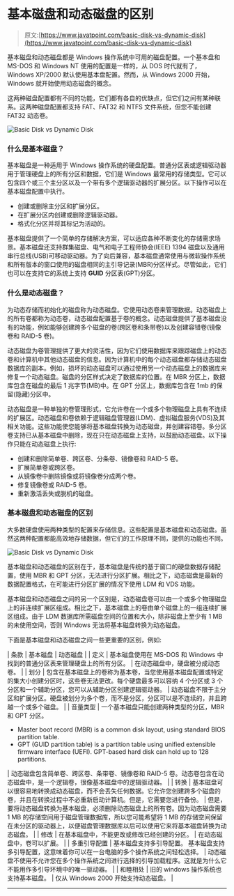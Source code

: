 # 基本磁盘和动态磁盘的区别

> 原文:[https://www.javatpoint.com/basic-disk-vs-dynamic-disk](https://www.javatpoint.com/basic-disk-vs-dynamic-disk)

基本磁盘和动态磁盘都是 Windows 操作系统中可用的磁盘配置。一个基本盘和 MS-DOS 和 Windows NT 使用的配置是一样的，从 DOS 时代就有了，Windows XP/2000 默认使用基本盘配置。然而，从 Windows 2000 开始，Windows 就开始使用动态磁盘的概念。

这两种磁盘配置都有不同的功能，它们都有各自的优缺点，但它们之间有某种联系。这两种磁盘配置都支持 FAT、FAT32 和 NTFS 文件系统，但您不能创建 FAT32 动态卷。

![Basic Disk vs Dynamic Disk](../Images/ba4db2851a7c6b02248c06b05516ae2e.png)

### 什么是基本磁盘？

基本磁盘是一种适用于 Windows 操作系统的硬盘配置。普通分区表或逻辑驱动器用于管理硬盘上的所有分区和数据，它们是 Windows 最常用的存储类型。它可以包含四个或三个主分区以及一个带有多个逻辑驱动器的扩展分区。以下操作可以在基本磁盘配置中执行。

*   创建或删除主分区和扩展分区。
*   在扩展分区内创建或删除逻辑驱动器。
*   格式化分区并将其标记为活动的。

基本磁盘提供了一个简单的存储解决方案，可以适应各种不断变化的存储需求场景。基本磁盘还支持群集磁盘、电气和电子工程师协会(IEEE) 1394 磁盘以及通用串行总线(USB)可移动驱动器。为了向后兼容，基本磁盘通常使用与微软操作系统和所有版本的窗口使用的磁盘相同的主引导记录(MBR)分区样式。尽管如此，它们也可以在支持它的系统上支持 **GUID** 分区表(GPT)分区。

### 什么是动态磁盘？

为动态存储而初始化的磁盘称为动态磁盘。它使用动态卷来管理数据。动态磁盘上的所有卷都称为动态卷，动态磁盘配置基于卷的概念。动态磁盘提供了基本磁盘没有的功能，例如能够创建跨多个磁盘的卷(跨区卷和条带卷)以及创建容错卷(镜像卷和 RAID-5 卷)。

动态磁盘为卷管理提供了更大的灵活性，因为它们使用数据库来跟踪磁盘上的动态卷和计算机中其他动态磁盘的信息。因为计算机中的每个动态磁盘都存储动态磁盘数据库的副本。例如，损坏的动态磁盘可以通过使用另一个动态磁盘上的数据库来修复一个动态磁盘。磁盘的分区样式决定了数据库的位置。在 MBR 分区上，数据库包含在磁盘的最后 1 兆字节(MB)中。在 GPT 分区上，数据库包含在 1mb 的保留(隐藏)分区中。

动态磁盘是一种单独的卷管理形式，它允许卷在一个或多个物理磁盘上具有不连续的扩展区。动态磁盘和卷依赖于逻辑磁盘管理器(LDM)、虚拟磁盘服务(VDS)及其相关功能。这些功能使您能够将基本磁盘转换为动态磁盘，并创建容错卷。多分区卷支持已从基本磁盘中删除，现在只在动态磁盘上支持，以鼓励动态磁盘。以下操作只能在动态磁盘上执行:

*   创建和删除简单卷、跨区卷、分条卷、镜像卷和 RAID-5 卷。
*   扩展简单卷或跨区卷。
*   从镜像卷中删除镜像或将镜像卷分成两个卷。
*   修复镜像卷或 RAID-5 卷。
*   重新激活丢失或脱机的磁盘。

### 基本磁盘和动态磁盘的区别

大多数硬盘使用两种类型的配置来存储信息。这些配置是基本磁盘和动态磁盘。虽然这两种配置都能高效地存储数据，但它们的工作原理不同，提供的功能也不同。

![Basic Disk vs Dynamic Disk](../Images/4fbaa44270f41d2cf8dd855405cc7f29.png)

基本磁盘和动态磁盘的区别在于，基本磁盘是传统的基于窗口的硬盘数据存储配置，使用 MBR 和 GPT 分区，无法进行分区扩展。相比之下，动态磁盘是最新的数据配置格式，在可能进行分区扩展的情况下使用 LDM 和 VDS 功能。

基本磁盘和动态磁盘之间的另一个区别是，动态磁盘卷可以由一个或多个物理磁盘上的非连续扩展区组成。相比之下，基本磁盘上的卷由单个磁盘上的一组连续扩展区组成。由于 LDM 数据库所需磁盘空间的位置和大小，除非磁盘上至少有 1 MB 的未使用空间，否则 Windows 无法将基本磁盘转换为动态磁盘。

下面是基本磁盘和动态磁盘之间一些更重要的区别，例如:

| 条款 | 基本磁盘 | 动态磁盘 |
| 定义 | 基本磁盘使用在 MS-DOS 和 Windows 中找到的普通分区表来管理硬盘上的所有分区。 | 在动态磁盘中，硬盘被分成动态卷。 |
| 划分 | 包含在基本磁盘上的卷称为基本卷，当您使用基本磁盘配置或特定的集大小创建分区时，这些卷无法更改。每个硬盘最多可以容纳 4 个分区或 3 个分区和一个辅助分区，您可以从辅助分区创建逻辑驱动器。 | 动态磁盘不限于主分区和扩展分区。硬盘被划分为多个卷，而不是分区，分区可以是不连续的，并且跨越一个或多个磁盘。 |
| 音量类型 | 一个基本磁盘只能创建两种类型的分区，MBR 和 GPT 分区。

*   Master boot record (MBR) is a common disk layout, using standard BIOS partition table.
*   GPT (GUID partition table) is a partition table using unified extensible firmware interface (UEFI). GPT-based hard disk can hold up to 128 partitions.

 | 动态磁盘包含简单卷、跨区卷、条带卷、镜像卷和 RAID-5 卷。动态卷包含在动态磁盘中，是一个逻辑卷，很像基本磁盘中的逻辑驱动器。 |
| 转换 | 基本磁盘可以很容易地转换成动态磁盘，而不会丢失任何数据。它允许您创建跨多个磁盘的卷，并且在转换过程中不必重新启动计算机。但是，它需要您进行备份。 | 但是，要将动态磁盘转换为基本磁盘，必须删除动态磁盘上的所有卷。因为动态磁盘需要 1 MB 的存储空间用于磁盘管理数据库，所以您可能希望将 1 MB 的存储空间保留在未分区的驱动器上，以便磁盘管理数据库以后可以使用它来将基本磁盘转换为动态磁盘。 |
| 修改 | 在基本磁盘中，不能更改或修改已经创建的分区。 | 在动态磁盘中，卷可以扩展。 |
| 多重引导配置 | 基本磁盘支持多引导配置。
基本磁盘支持多引导配置，这意味着你可以在一台电脑的多个操作系统之间轻松选择。 | 动态磁盘不使用不允许您在多个操作系统之间进行选择的引导加载程序。这就是为什么它不能用作多引导环境中的唯一驱动器。 |
| 和睦相处 | 旧的 windows 操作系统也支持基本磁盘。 | 仅从 Windows 2000 开始支持动态磁盘。 |

* * *